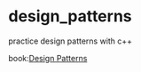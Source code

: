 # design_patterns
practice design patterns with c++

book:[Design Patterns](https://sourcemaking.com/design_patterns)
